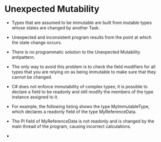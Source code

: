 
# Unexpected Mutability

- Types that are assumed to be immutable are built from mutable types whose states are changed by another Task. 
- Unexpected and inconsistent program results from the point at which the state change occurs.

- There is no programmatic solution to the Unexpected Mutability antipattern. 
- The only way to avoid this problem is to check the field modifiers for all types that you are relying on as being immutable to make sure that they cannot be changed.

- C# does not enforce immutability of complex types; it is possible to declare a field to be readonly and still modify the members of the type instance assigned to it. 

- For example, the following listing shows the type MyImmutableType, which declares a readonly field of the type MyReferenceData. 

- The PI field of MyReferenceData is not readonly and is changed by the main thread of the program, causing incorrect calculations.

- 